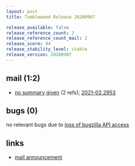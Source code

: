 ```yaml
---
layout: post
title: Tumbleweed Release 20200907

release_available: false
release_reference_count: 2
release_reference_count_mail: 2
release_score: 94
release_stability_level: stable
release_version: 20200907
---
```


## mail (1:2)

- [no summary given](https://github.com/boombatower/tumbleweed-review/issues/10) (2 refs); [2021-02.2953](https://github.com/boombatower/tumbleweed-review/issues/10)

## bugs (0)

<!--more-->

no relevant bugs due to [loss of bugzilla API access](https://bugzilla.opensuse.org/show_bug.cgi?id=1157722)



## links

- [mail announcement](https://github.com/boombatower/tumbleweed-review/issues/10)
